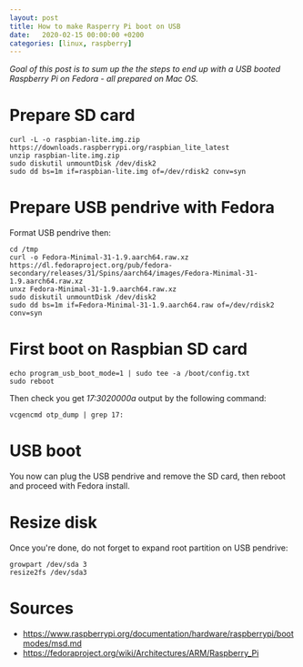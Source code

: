```yaml
---
layout: post
title: How to make Rasperry Pi boot on USB
date:   2020-02-15 00:00:00 +0200
categories: [linux, raspberry]
---
```


_Goal of this post is to sum up the the steps to end up with a USB booted Raspberry Pi on Fedora - all prepared on Mac OS._

# Prepare SD card
```
curl -L -o raspbian-lite.img.zip https://downloads.raspberrypi.org/raspbian_lite_latest
unzip raspbian-lite.img.zip
sudo diskutil unmountDisk /dev/disk2
sudo dd bs=1m if=raspbian-lite.img of=/dev/rdisk2 conv=syn

```

# Prepare USB pendrive with Fedora
Format USB pendrive then:
```
cd /tmp
curl -o Fedora-Minimal-31-1.9.aarch64.raw.xz https://dl.fedoraproject.org/pub/fedora-secondary/releases/31/Spins/aarch64/images/Fedora-Minimal-31-1.9.aarch64.raw.xz
unxz Fedora-Minimal-31-1.9.aarch64.raw.xz
sudo diskutil unmountDisk /dev/disk2
sudo dd bs=1m if=Fedora-Minimal-31-1.9.aarch64.raw of=/dev/rdisk2 conv=syn
```

# First boot on Raspbian SD card
```
echo program_usb_boot_mode=1 | sudo tee -a /boot/config.txt
sudo reboot
```
Then check you get _17:3020000a_ output by the following command:
```
vcgencmd otp_dump | grep 17:
```

# USB boot
You now can plug the USB pendrive and remove the SD card, then reboot and proceed with Fedora install.

# Resize disk
Once you're done, do not forget to expand root partition on USB pendrive:
```
growpart /dev/sda 3
resize2fs /dev/sda3
```

# Sources
* https://www.raspberrypi.org/documentation/hardware/raspberrypi/bootmodes/msd.md
* https://fedoraproject.org/wiki/Architectures/ARM/Raspberry_Pi
